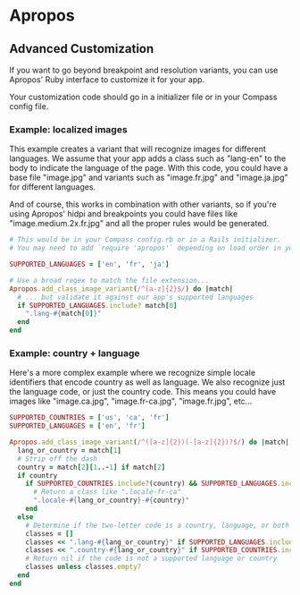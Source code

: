 # Apropos

## Advanced Customization

If you want to go beyond breakpoint and resolution variants, you can use Apropos' Ruby interface to customize it for your app.

Your customization code should go in a initializer file or in your Compass config file.

### Example: localized images

This example creates a variant that will recognize images for different languages. We assume that your app adds a class such as "lang-en" to the body to indicate the language of the page. With this code, you could have a base file "image.jpg" and variants such as "image.fr.jpg" and "image.ja.jpg" for different languages.

And of course, this works in combination with other variants, so if you're using Apropos' hidpi and breakpoints you could have files like "image.medium.2x.fr.jpg" and all the proper rules would be generated.

```ruby
# This would be in your Compass config.rb or in a Rails initializer.
# You may need to add `require 'apropos'` depending on load order in your app.

SUPPORTED_LANGUAGES = ['en', 'fr', 'ja']

# Use a broad regex to match the file extension...
Apropos.add_class_image_variant(/^[a-z]{2}$/) do |match|
  # ... but validate it against our app's supported languages
  if SUPPORTED_LANGUAGES.include? match[0]
    ".lang-#{match[0]}"
  end
end
```

### Example: country + language

Here's a more complex example where we recognize simple locale identifiers that encode country as well as language. We also recognize just the language code, or just the country code. This means you could have images like "image.ca.jpg", "image.fr-ca.jpg", "image.fr.jpg", etc...

```ruby
SUPPORTED_COUNTRIES = ['us', 'ca', 'fr']
SUPPORTED_LANGUAGES = ['en', 'fr']

Apropos.add_class_image_variant(/^([a-z]{2})(-[a-z]{2})?$/) do |match|
  lang_or_country = match[1]
  # Strip off the dash
  country = match[2][1..-1] if match[2]
  if country
    if SUPPORTED_COUNTRIES.include?(country) && SUPPORTED_LANGUAGES.include?(lang_or_country)
      # Return a class like ".locale-fr-ca"
      ".locale-#{lang_or_country}-#{country}"
    end
  else
    # Determine if the two-letter code is a country, language, or both (like "fr")
    classes = []
    classes << ".lang-#{lang_or_country}" if SUPPORTED_LANGUAGES.include? lang_or_country
    classes << ".country-#{lang_or_country}" if SUPPORTED_COUNTRIES.include? lang_or_country
    # Return nil if the code is not a supported language or country
    classes unless classes.empty?
  end
end
```

